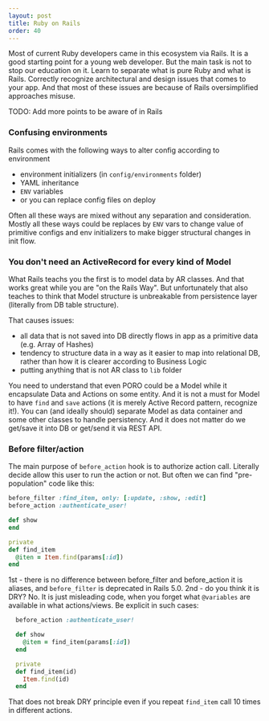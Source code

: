```yaml
---
layout: post
title: Ruby on Rails
order: 40
---
```


Most of current Ruby developers came in this ecosystem via Rails. It is a good starting point for a young web developer. But the main task is not to stop our education on it. Learn to separate what is pure Ruby and what is Rails. Correctly recognize architectural and design issues that comes to your app. And that most of these issues are because of Rails oversimplified approaches misuse.

TODO: Add more points to be aware of in Rails

### Confusing environments

Rails comes with the following ways to alter config according to environment

* environment initializers (in `config/environments` folder) 
* YAML inheritance
* `ENV` variables
* or you can replace config files on deploy

Often all these ways are mixed without any separation and consideration.
Mostly all these ways could be replaces by `ENV` vars to change value of primitive configs and env initializers to make bigger structural changes in init flow.

### You don't need an ActiveRecord for every kind of Model

What Rails teachs you the first is to model data by AR classes. And that works great while you are "on the Rails Way". But unfortunately that also teaches to think that Model structure is unbreakable from persistence layer (literally from DB table structure).

That causes issues:

* all data that is not saved into DB directly flows in app as a primitive data (e.g. Array of Hashes)
* tendency to structure data in a way as it easier to map into relational DB, rather than how it is clearer according to Business Logic
* putting anything that is not AR class to `lib` folder

You need to understand that even PORO could be a Model while it encapsulate Data and Actions on some entity. And it is not a must for Model to have `find` and `save` actions (it is merely Active Record pattern, recognize it!). You can (and ideally should) separate Model as data container and some other classes to handle persistency. And it does not matter do we get/save it into DB or get/send it via REST API. 


### Before filter/action

The main purpose of `before_action` hook is to authorize action call. Literally decide allow this user to run the action or not. But often we can find "pre-population" code like this:

```ruby
before_filter :find_item, only: [:update, :show, :edit]
before_action :authenticate_user!

def show
end

private
def find_item
  @iten = Item.find(params[:id])
end
```

1st - there is no difference between before_filter and before_action it is aliases, and `before_filter` is deprecated in Rails 5.0.
2nd - do you think it is DRY? No. It is just misleading code, when you forget what `@variables` are available in what actions/views.
Be explicit in such cases:

```ruby
  before_action :authenticate_user!

  def show
    @item = find_item(params[:id])
  end

  private
  def find_item(id)
    Item.find(id)
  end
```

That does not break DRY principle even if you repeat `find_item` call 10 times in different actions.
